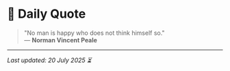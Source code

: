 # 📜 Daily Quote

> "No man is happy who does not think himself so."  
> — **Norman Vincent Peale**

---

_Last updated: 20 July 2025 ⏳_

